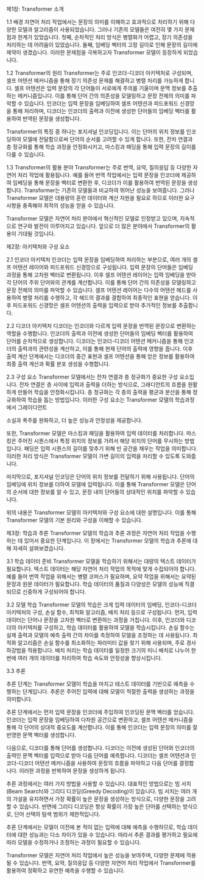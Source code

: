 제1장: Transformer 소개


1.1 배경 자연어 처리 작업에서는 문장의 의미를 이해하고 효과적으로 처리하기 위해 다양한 모델과 알고리즘이 사용되었습니다. 그러나 기존의 모델들은 여전히 몇 가지 문제점과 한계가 있었습니다. 첫째, 순차적인 처리 방식은 병렬화가 어렵고, 장기 의존성을 처리하는 데 어려움이 있었습니다. 둘째, 임베딩 벡터의 고정 길이로 인해 문장의 길이에 제약이 생겼습니다. 이러한 문제점을 극복하고자 Transformer 모델이 등장하게 되었습니다.

1.2 Transformer의 원리 Transformer는 주로 인코더-디코더 아키텍처로 구성되며, 셀프 어텐션 메커니즘을 통해 장기 의존성 문제를 해결하고 병렬 처리를 가능하게 합니다. 셀프 어텐션은 입력 문장의 각 단어들이 서로에게 주의를 기울이며 문맥 정보를 추출하는 메커니즘입니다. 이를 통해 단어 간의 의존성을 모델링하고 문장 전체의 의미를 파악할 수 있습니다. 인코더는 입력 문장을 임베딩하여 셀프 어텐션과 피드포워드 신경망을 통해 처리하며, 디코더는 인코더의 출력과 이전에 생성한 단어들의 임베딩 벡터를 활용하여 번역된 문장을 생성합니다.

Transformer의 특징 중 하나는 포지셔널 인코딩입니다. 이는 단어의 위치 정보를 인코딩하여 모델에 전달함으로써 단어의 순서를 고려할 수 있게 합니다. 또한, 잔차 연결과 층 정규화를 통해 학습 과정을 안정화시키고, 마스킹과 패딩을 통해 입력 문장의 길이를 다룰 수 있습니다.

1.3 Transformer의 활용 분야 Transformer는 주로 번역, 요약, 질의응답 등 다양한 자연어 처리 작업에 활용됩니다. 예를 들어 번역 작업에서는 입력 문장을 인코더에 제공하여 임베딩을 통해 문장을 벡터로 변환한 후, 디코더가 이를 활용하여 번역된 문장을 생성합니다. Transformer는 기존의 모델들과 비교하여 뛰어난 성능을 보여줍니다. 그러나 Transformer 모델은 대용량의 훈련 데이터와 계산 자원을 필요로 하므로 이러한 요구사항을 충족해야 최적의 성능을 얻을 수 있습니다.

Transformer 모델은 자연어 처리 분야에서 혁신적인 모델로 인정받고 있으며, 지속적으로 연구와 발전이 이루어지고 있습니다. 앞으로 더 많은 분야에서 Transformer의 활용이 기대될 것입니다.

제2장: 아키텍처와 구성 요소


2.1 인코더 아키텍처 인코더는 입력 문장을 임베딩하여 처리하는 부분으로, 여러 개의 셀프 어텐션 레이어와 피드포워드 신경망으로 구성됩니다. 입력 문장의 단어들은 임베딩 과정을 통해 고차원 벡터로 변환됩니다. 이후 셀프 어텐션 레이어는 입력 임베딩을 받아 각 단어의 주위 단어와의 관계를 계산합니다. 이를 통해 단어 간의 의존성을 모델링하고 문장 전체의 의미를 파악할 수 있습니다. 셀프 어텐션 레이어는 다수의 어텐션 헤드를 사용하여 병렬 처리를 수행하고, 각 헤드의 결과를 결합하여 최종적인 표현을 얻습니다. 이후 피드포워드 신경망은 셀프 어텐션의 출력을 입력으로 받아 추가적인 정보를 추출합니다.

2.2 디코더 아키텍처 디코더는 인코더와 다르게 입력 문장을 번역된 문장으로 변환하는 역할을 수행합니다. 인코더의 출력과 이전에 생성한 단어들의 임베딩 벡터를 활용하여 단어를 순차적으로 생성합니다. 디코더는 인코더-디코더 어텐션 메커니즘을 통해 인코더의 출력과의 관련성을 계산하고, 이를 통해 현재 단어의 출력에 영향을 줍니다. 이후 출력 계산 단계에서는 디코더의 중간 표현과 셀프 어텐션을 통해 얻은 정보를 활용하여 최종 출력 계산과 확률 분포 생성을 수행합니다.

2.3 구성 요소 Transformer 모델에서는 잔차 연결과 층 정규화가 중요한 구성 요소입니다. 잔차 연결은 층 사이에 입력과 출력을 더하는 방식으로, 그래디언트의 흐름을 원활하게 만들어 학습을 안정화시킵니다. 층 정규화는 각 층의 출력을 평균과 분산을 통해 정규화하여 학습을 돕는 방법입니다. 이러한 구성 요소는 Transformer 모델의 학습과정에서 그레이디언트

소실과 폭주를 완화하고, 더 높은 성능과 안정성을 제공합니다.

또한, Transformer 모델은 마스킹과 패딩을 활용하여 입력 데이터를 처리합니다. 마스킹은 주어진 시퀀스에서 특정 위치의 정보를 가려서 해당 위치의 단어를 무시하는 방법입니다. 패딩은 입력 시퀀스의 길이를 맞추기 위해 빈 공간을 채우는 작업을 의미합니다. 이러한 처리 방식은 Transformer 모델이 가변 길이의 입력을 처리할 수 있도록 도와줍니다.

마지막으로, 포지셔널 인코딩은 단어의 위치 정보를 전달하기 위해 사용됩니다. 단어의 임베딩에 위치 정보를 더하여 모델에 입력됩니다. 이를 통해 Transformer 모델은 단어의 순서에 대한 정보를 알 수 있고, 문장 내의 단어들의 상대적인 위치를 파악할 수 있습니다.

위의 내용은 Transformer 모델의 아키텍처와 구성 요소에 대한 설명입니다. 이를 통해 Transformer 모델의 기본 원리와 구성을 이해할 수 있습니다.

제3장: 학습과 추론
Transformer 모델의 학습과 추론 과정은 자연어 처리 작업을 수행하는 데 있어서 중요한 단계입니다. 이 장에서는 Transformer 모델의 학습과 추론에 대해 자세히 살펴보겠습니다.

3.1 학습 데이터 준비 Transformer 모델을 학습하기 위해서는 대량의 텍스트 데이터가 필요합니다. 텍스트 데이터는 해당 자연어 처리 작업의 목적에 맞게 수집되어야 합니다. 예를 들어 번역 작업을 위해서는 병렬 코퍼스가 필요하며, 요약 작업을 위해서는 요약된 문장과 원문 데이터가 필요합니다. 학습 데이터의 품질과 다양성은 모델의 성능에 직결되므로 신중하게 구성되어야 합니다.

3.2 모델 학습 Transformer 모델의 학습은 크게 입력 데이터의 임베딩, 인코더-디코더 아키텍처의 구성, 손실 함수, 최적화 알고리즘, 배치 처리 등으로 구성됩니다. 먼저, 입력 데이터는 단어나 문장을 고차원 벡터로 변환하는 과정을 거칩니다. 이후, 인코더와 디코더의 아키텍처를 구성하고, 학습 데이터를 활용하여 모델을 학습시킵니다. 손실 함수는 실제 출력과 모델의 예측 출력 간의 차이를 측정하여 모델을 조정하는 데 사용됩니다. 최적화 알고리즘은 손실 함수를 최소화하는 파라미터 값을 찾기 위해 사용되며, 주로 경사 하강법을 적용합니다. 배치 처리는 학습 데이터를 일정한 크기의 미니 배치로 나누어 한 번에 여러 개의 데이터를 처리하여 학습 속도와 안정성을 향상시킵니다.

3.3 추론

추론 단계는 Transformer 모델이 학습을 마치고 테스트 데이터를 기반으로 예측을 수행하는 단계입니다. 추론은 주어진 입력에 대해 모델이 적절한 출력을 생성하는 과정을 의미합니다.

추론 단계에서는 먼저 입력 문장을 인코더에 주입하여 인코딩된 문맥 벡터를 얻습니다. 인코더는 입력 문장을 임베딩하여 다차원 공간으로 변환하고, 셀프 어텐션 메커니즘을 통해 각 단어의 상대적 중요도를 계산합니다. 이를 통해 인코더는 입력 문장의 의미를 잘 반영한 문맥 벡터를 생성합니다.

다음으로, 디코더를 통해 단어를 생성합니다. 디코더는 이전에 생성된 단어와 인코더의 출력인 문맥 벡터를 입력으로 받아 다음 단어를 예측합니다. 디코더는 셀프 어텐션과 인코더-디코더 어텐션 메커니즘을 사용하여 문장의 흐름을 파악하고 다음 단어를 결정합니다. 이러한 과정을 반복하여 문장을 생성하게 됩니다.

추론 과정에서는 여러 가지 방법을 사용할 수 있습니다. 대표적인 방법으로는 빔 서치(Beam Search)와 그리디 디코딩(Greedy Decoding)이 있습니다. 빔 서치는 여러 개의 가설을 유지하면서 가장 확률이 높은 문장을 생성하는 방식으로, 다양한 문장을 고려할 수 있습니다. 반면에 그리디 디코딩은 항상 확률이 가장 높은 단어를 선택하는 방식으로, 단어 선택의 탐색 범위가 제한적입니다.

추론 단계에서는 모델이 이전에 본 적이 없는 입력에 대해 예측을 수행하므로, 학습 데이터에 대한 성능과는 다소 차이가 있을 수 있습니다. 따라서 추론 결과를 평가하고 필요에 따라 모델을 수정하거나 조정하는 과정이 필요할 수 있습니다.

Transformer 모델은 자연어 처리 작업에서 높은 성능을 보여주며, 다양한 문제에 적용될 수 있습니다. 번역, 요약, 질의응답 등 다양한 자연어 처리 작업에서 Transformer를 활용하여 정확하고 유연한 예측을 수행할 수 있습니다.
